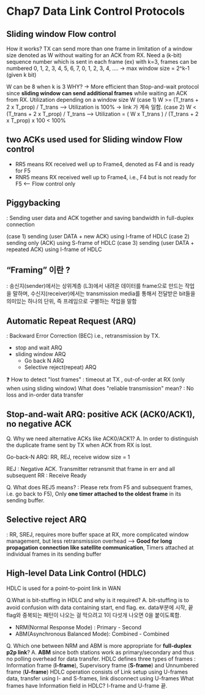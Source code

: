 # Chap7 Data Link Control Protocols

## Sliding window Flow control

How it works? TX can send more than one frame in limitation of a window size denoted as W without waiting for an ACK from RX.
Need a (k-bit) sequence number which is sent in each frame
(ex) with k=3, frames can be numbered 0, 1, 2, 3, 4, 5, 6, 7, 0, 1, 2, 3, 4, .... -> max window size = 2^k-1 (given k bit)

W can be 8 when k is 3 WHY?
-> 
More efficient than Stop-and-wait protocol since **sliding window can send additional frames** while waiting an ACK from RX.
Utilization depending on a window size W
(case 1) W >= (T_trans + 2 x T_prop) / T_trans  --> Utilization is 100% -> link 가 계속 일함.
(case 2) W < (T_trans + 2 x T_prop) / T_trans    --> Utilization = ( W x T_trans ) / (T_trans + 2 x T_prop) x 100  < 100%


## two ACKs used used for Sliding window Flow control

- RR5 means RX received well up to Frame4, denoted as F4 and is ready for F5
- RNR5 means RX received well up to Frame4, i.e., F4 but is not ready for F5 <-- Flow control only

## Piggybacking 
: Sending user data and ACK together and saving bandwidth in full-duplex connection

(case 1) sending (user DATA + new ACK) using I-frame of HDLC
(case 2) sending only (ACK) using S-frame of HDLC
(case 3) sending (user DATA + repeated ACK) using I-frame of HDLC

## “Framing” 이란 ? 
: 송신지(sender)에서는 상위계층 (L3)에서 내려온 데이터를 frame으로 만드는 작업을 말하며, 
수신지(receiver)에서는 transmission media를 통해서 전달받은 bit들을 의미있는 하나의 단위, 즉 프레임으로 구별하는 작업을 말함

## Automatic Repeat Request (ARQ) 
: Backward Error Correction (BEC) i.e., retransmission by TX.

- stop and wait ARQ
- sliding window ARQ
  - Go back N ARQ
  - Selective reject(repeat) ARQ
  
❓ How to detect "lost frames" : timeout at TX , out-of-order at RX (only when using sliding window)
What does "reliable transmission" mean? : No loss and in-order data transfer
 
## Stop-and-wait ARQ: positive ACK (ACK0/ACK1), no negative ACK

Q.  Why we need alternative ACKs like ACK0/ACK1? 
A. In order to distinguish the duplicate frame sent by TX when ACK from RX is lost.

Go-back-N ARQ: RR, REJ, receive widow size = 1 

REJ : Negative ACK. Transmitter retransmit  that frame in err and all subsequent
RR : Receive Ready

Q. What does REJ5 means? : Please retx from F5 and subsequent frames, i.e. go back to F5), Only **one timer attached to the oldest frame** in its sending buffer.

## Selective reject ARQ
: RR, SREJ, requires more buffer space at RX, more complicated window management, but less retransmission overhead 
--> **Good for long propagation connection like satellite communication**, Timers attached at individual frames in its sending buffer

## High-level Data Link Control (HDLC) 
HDLC is used for a point-to-point link in WAN

Q.What is bit-stuffing in HDLC and why is it required?
A. bit-stuffing is to avoid confusion with data containing start, end flag. 
ex. data부분에 시작, 끝 flag와 중복되는 패턴이 나오는 걸 막으려고 1이 다섯개 나오면 0을 붙이도록함.

- NRM(Normal Response Mode) : Primary - Second
- ABM(Asynchronous Balanced Mode): Combined - Combined

Q. Which one between NRM and ABM is more appropriate for **full-duplex p2p link**? 
A. **ABM** since both stations work as primary/secondary and thus no polling overhead for data transfer.
HDLC defines three types of frames : Information frame (**I-frame**), Supervisory frame (**S-frame**) and Unnumbered frame (**U-frame**)
HDLC operation consists of Link setup using U-frames data, transfer using I- and S-frames, link disconnect using U-frames
What frames have Information field in HDLC? I-frame and U-frame
끝. 
